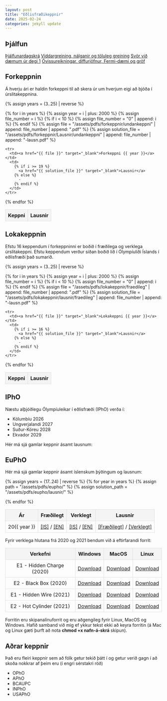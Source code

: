 ```yaml
---
layout: post
title: "Eðlisfræðikeppnir"
date: 2025-02-24
categories: jekyll update
---
```


## Þjálfun

<a href="/assets/pdfs/oly-thjalfun/dagskra.pdf" target="_blank">
Þjálfunardagskrá</a>

<a href="/assets/pdfs/oly-thjalfun/dagur1.pdf" target="_blank">
Víddargreining, nálganir og töluleg greining</a>

<a href="/assets/pdfs/oly-thjalfun/svor1.pdf" target="_blank">
Svör við dæmum úr degi 1</a>

<a href="/assets/pdfs/oly-thjalfun/dagur2.pdf" target="_blank">
Óvissureikningar, diffurjöfnur, Fermi-dæmi og gröf</a>


## Forkeppnin

Á hverju ári er haldin forkeppni til að skera úr um hverjum eigi að bjóða í úrslitakeppnina.

<style>
  table {
    width: 100%;
    border-collapse: collapse;
  }
  th, td {
    border: 1px solid #ddd;
    padding: 8px;
    text-align: center;
  }
  th {
    background-color: #f4f4f4;
  }
  @media screen and (max-width: 600px) {
    table {
      display: block;
      overflow-x: auto;
      white-space: nowrap;
    }
  }
</style>

<table>
  <tr>
    <th>Keppni</th>
    <th>Lausnir</th>
  </tr>

  {% assign years = (3..25) | reverse %}

  {% for i in years %}
    {% assign year = i | plus: 2000 %}
    {% assign file_number = i %}
    {% if i < 10 %}
      {% assign file_number = "0" | append: i %}
    {% endif %}
    {% assign file = "/assets/pdfs/forkeppnir/undankeppni" | append: file_number | append: ".pdf" %}
    {% assign solution_file = "/assets/pdfs/forkeppnir/Lausnir/undankeppni" | append: file_number | append: "-lausn.pdf" %}

    <tr>
      <td><a href="{{ file }}" target="_blank">Forkeppni {{ year }}</a></td>
      <td>
        {% if i >= 19 %}
          <a href="{{ solution_file }}" target="_blank">Lausnir</a>
        {% else %}
          -
        {% endif %}
      </td>
    </tr>
  {% endfor %}
</table>

## Lokakeppnin

Efstu 16 keppendum í forkeppninni er boðið í fræðilega og verklega úrslitakeppni. Efstu keppendum verður síðan boðið lið í Ólympíuliði Íslands í eðlisfræði það sumarið.

<style>
  table {
    width: 100%;
    border-collapse: collapse;
  }
  th, td {
    border: 1px solid #ddd;
    padding: 8px;
    text-align: center;
  }
  th {
    background-color: #f4f4f4;
  }
  @media screen and (max-width: 600px) {
    table {
      display: block;
      overflow-x: auto;
      white-space: nowrap;
    }
  }
</style>

<table>
  <tr>
    <th>Keppni</th>
    <th>Lausnir</th>
  </tr>

  {% assign years = (3..25) | reverse %}

  {% for i in years %}
    {% assign year = i | plus: 2000 %}
    {% assign file_number = i %}
    {% if i < 10 %}
      {% assign file_number = "0" | append: i %}
    {% endif %}
    {% assign file = "/assets/pdfs/lokakeppnir/fraedileg" | append: file_number | append: ".pdf" %}
    {% assign solution_file = "/assets/pdfs/lokakeppnir/lausnir/fraedileg" | append: file_number | append: "-lausn.pdf" %}

    <tr>
      <td><a href="{{ file }}" target="_blank">Lokakeppni {{ year }}</a></td>
      <td>
        {% if i >= 16 %}
          <a href="{{ solution_file }}" target="_blank">Lausnir</a>
        {% else %}
          -
        {% endif %}
      </td>
    </tr>
  {% endfor %}
</table>

## IPhO

Næstu alþjóðlegu Ólympíuleikar í eðlisfræði (IPhO) verða í:

- Kólumbíu 2026
- Ungverjalandi 2027
- Suður-Kóreu 2028
- Ekvador 2029

Hér má sjá gamlar keppnir ásamt lausnum:


## EuPhO

Hér má sjá gamlar keppnir ásamt íslenskum þýðingum og lausnum:

<style>
  table {
    width: 100%;
    border-collapse: collapse;
  }
  th, td {
    border: 1px solid #ddd;
    padding: 8px;
    text-align: center;
  }
  th {
    background-color: #f4f4f4;
  }
  @media screen and (max-width: 600px) {
    table {
      display: block;
      overflow-x: auto;
      white-space: nowrap;
    }
  }
</style>

<table>
  <tr>
    <th>Ár</th>
    <th>Fræðilegt</th>
    <th>Verklegt</th>
    <th>Lausnir</th>
  </tr>

  {% assign years = (17..24) | reverse %}
  {% for year in years %}
    {% assign path = "/assets/pdfs/eupho/" %}
    {% assign solution_path = "/assets/pdfs/eupho/lausnir/" %}
    <tr>
      <td>20{{ year }}</td>
      <td>
        <a href="{{ path }}eupho{{ year }}-t-isl.pdf" target="_blank">[IS]</a> /
        <a href="{{ path }}eupho{{ year }}-t-eng.pdf" target="_blank">[EN]</a>
      </td>
      <td>
        <a href="{{ path }}eupho{{ year }}-e-isl.pdf" target="_blank">[IS]</a> /
        <a href="{{ path }}eupho{{ year }}-e-eng.pdf" target="_blank">[EN]</a>
      </td>
      <td>
        <a href="{{ solution_path }}eupho{{ year }}-t-sol.pdf" target="_blank">[Fræðilegt]</a> /
        <a href="{{ solution_path }}eupho{{ year }}-e-sol.pdf" target="_blank">[Verklegt]</a>
      </td>
    </tr>
  {% endfor %}
</table>

Fyrir verklega hlutana frá 2020 og 2021 bendum við á eftirfarandi forrit:

<table>
  <tr>
    <th>Verkefni</th>
    <th>Windows</th>
    <th>MacOS</th>
    <th>Linux</th>
  </tr>

  <tr>
    <td>E1 - Hidden Charge (2020)</td>
    <td><a href="/assets/pdfs/eupho/exp-eupho2020/E1-hidden-charge-WIN.exe" download>Download</a></td>
    <td><a href="/assets/pdfs/eupho/exp-eupho2020/E1-hidden-charge-OSX" download>Download</a></td>
    <td><a href="/assets/pdfs/eupho/exp-eupho2020/E1-hidden-charge-Linux" download>Download</a></td>
  </tr>

  <tr>
    <td>E2 - Black Box (2020)</td>
    <td><a href="/assets/pdfs/eupho/exp-eupho2020/E2-black-box-WIN.exe" download>Download</a></td>
    <td><a href="/assets/pdfs/eupho/exp-eupho2020/E2-black-box-OSX" download>Download</a></td>
    <td><a href="/assets/pdfs/eupho/exp-eupho2020/E2-black-box-Linux" download>Download</a></td>
  </tr>

  <tr>
    <td>E1 - Hidden Wire (2021)</td>
    <td><a href="/assets/pdfs/eupho/exp-eupho2021/E1_hidden_wire_win.exe" download>Download</a></td>
    <td><a href="/assets/pdfs/eupho/exp-eupho2021/E1_hidden_wire_osx" download>Download</a></td>
    <td><a href="/assets/pdfs/eupho/exp-eupho2021/E1_hidden_wire_linux" download>Download</a></td>
  </tr>

  <tr>
    <td>E2 - Hot Cylinder (2021)</td>
    <td><a href="/assets/pdfs/eupho/exp-eupho2021/E2_hot_cylinder_win.exe" download>Download</a></td>
    <td><a href="/assets/pdfs/eupho/exp-eupho2021/E2_hot_cylinder_osx" download>Download</a></td>
    <td><a href="/assets/pdfs/eupho/exp-eupho2021/E2_hot_cylinder_linux" download>Download</a></td>
  </tr>

</table>

Forritin eru skipanalínuforrit og eru aðgengileg fyrir Linux, MacOS og Windows. Hafið samband við mig ef ykkur tekst ekki að keyra forritin (á Mac og Linux gæti þurft að nota **chmod +x nafn-á-skrá** skipun).


## Aðrar keppnir

Það eru fleiri keppnir sem að fólk getur tekið þátt í og getur verið gagn í að skoða nokkrar af þeim eru (í engri sérstakri röð)

- OPhO 
- APhO
- BCAUPC
- INPhO
- USAPhO





